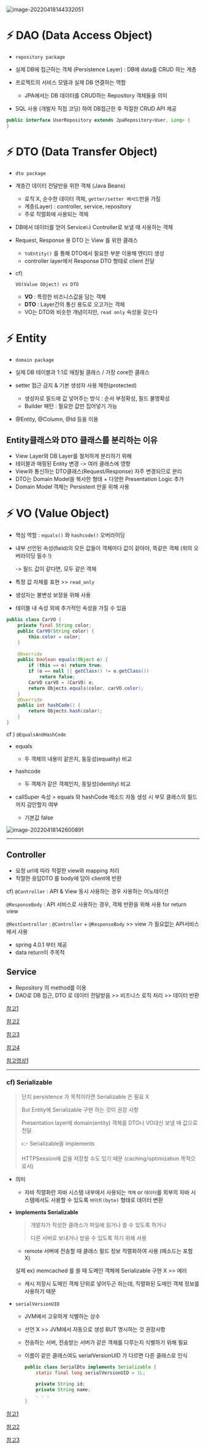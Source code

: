





![image-20220418144332051](images/WEEK03_이수진.assets/image-20220418144332051-16502606130754.png)





# ⚡ DAO (Data Access Object)

- `repository package`
- 실제 DB에 접근하는 객체 (Persistence Layer) : DB에 data를 CRUD 하는 계층
- 프로젝트의 서비스 모델과 실제 DB 연결하는 역할
  - JPA에서는 DB 데이터를 CRUD하는 Repository 객체들을 의미

- SQL 사용 (개발자 직접 코딩) 하여 DB접근한 후 적절한 CRUD API 제공

```java
public interface UserRepository extends JpaRepository<User, Long> {
}
```





# ⚡ DTO (Data Transfer Object)

- `dto package`

- 계층간 데이터 전달만을 위한 객체 (Java Beans)

  - 로직 X, 순수한 데이터 객체, `getter/setter 메서드`만을 가짐
  - 계층(Layer) : controller, service, repository
  - 주로 직렬화에 사용되는 객체

- DB에서 데이터를 얻어 Service나 Controller로 보낼 때 사용하는 객체

- Request, Response 용 DTO 는 View 를 위한 클래스

  - `toEntity()` 를 통해 DTO에서 필요한 부분 이용해 엔티티 생성
  - controller layer에서 Response DTO 형태로 client 전달

- cf) 

  ```
  VO(Value Object) vs DTO
  ```

  - **VO** : 특정한 비즈니스값을 담는 객체
  - **DTO** : Layer간의 통신 용도로 오고가는 객체
  - VO는 DTO와 비슷한 개념이지만, `read only` 속성을 갖는다





# ⚡ Entity

- `domain package`
- 실제 DB 테이블과 1:1로 매칭될 클래스 / 가장 core한 클래스
- setter 접근 금지 & 기본 생성자 사용 제한(protected)
  - 생성자로 필드에 값 넣어주는 방식 : 순서 부정확성, 필드 불명확성
  -  Builder 패턴 : 필요한 값만 집어넣기 가능

- @Entity, @Column, @Id 등을 이용







## Entity클래스와 DTO 클래스를 분리하는 이유

- View Layer와 DB Layer를 철저하게 분리하기 위해
- 테이블과 매핑된 Entity 변경 -> 여러 클래스에 영향
- View와 통신하는 DTO클래스(Request/Response) 자주 변경되므로 분리
- DTO는 Domain Model을 복사한 형태 + 다양한 Presentation Logic 추가
- Domain Model 객체는 Persistent 만을 위해 사용









# ⚡ VO (Value Object)

- 핵심 역할 : `equals()` 와 `hashcode()` 오버라이딩

- 내부 선언된 속성(field)의 모든 값들이 객체마다 값이 같아야, 똑같은 객체 (위의 오버라이딩 필수 !)

  -> 필드 값이 같다면, 모두 같은 객체

- 특정 값 자체를 표현 >> `read_only`

- 생성자는 불변성 보장을 위해 사용

- 테이블 내 속성 외에 추가적인 속성을 가질 수 있음

```java
public class CarVO { 
    private final String color; 
    public CarVO(String color) {
        this.color = color; 
    } 
    
    @Override 
    public boolean equals(Object o) {
        if (this == o) return true; 
        if (o == null || getClass() != o.getClass()) 
            return false; 
        CarVO carVO = (CarVO) o; 
        return Objects.equals(color, carVO.color); 
    } 
    @Override 
    public int hashCode() { 
        return Objects.hash(color); 
    } 
}
```





cf ) `@EqualsAndHashCode` 

- equals 
  - 두 객체의 내용이 같은지, 동등성(equality) 비교
- hashcode
  - 두 객체가 같은 객체인지, 동일성(identity) 비교

- callSuper 속성 > equals 와 hashCode 메소드 자동 생성 시 부모 클래스의 필드까지 감안할지 여부
  - 기본값 false





![image-20220418142600891](images/WEEK03_이수진.assets/image-20220418142600891-16502595633373-16502656253421.png)











---

## Controller

- 요청 url에 따라 적절한 view와 mapping 처리
- 적절한 응답DTO 를 body에 담아 client에 반환

cf) `@Controller` : API & View  동시 사용하는 경우 사용하는 어노테이션

`@ResponseBody` : API 서비스로 사용하는 경우, 객체 반환을 위해 사용 for return view

`@RestController` : `@Controller` + `@ResponseBody` >> view 가 필요없는 API서비스에서 사용

- spring 4.0.1 부터 제공
- data return이 주목적





## Service

- Repository 의 method를 이용
- DAO로 DB  접근, DTO 로 데이터 전달받음 >> 비즈니스 로직 처리 >> 데이터 반환













[참고1](https://jojoldu.tistory.com/134)

[참고2](https://maenco.tistory.com/entry/Java-DTO%EC%99%80-VO%EC%9D%98-%EC%B0%A8%EC%9D%B4)

[참고3](https://sas-study.tistory.com/404)

[참고4](https://n1tjrgns.tistory.com/164)

[참고영상1](https://www.youtube.com/watch?v=J_Dr6R0Ov8E)



---



### cf) Serializable

> 단지 persistence 가 목적이라면 Serializable 은 필요 X
>
> But Entity에 Serializable 구현 하는 것이 권장 사항
>
> Presentation layer에 domain(entity) 객체를 DTO나 VO대신 보낼 때 값으로 전달 
>
> 👉 Serializable을 implements
>
> HTTPSession에 값을 저장할 수도 있기 때문 (caching/optimization 목적으로서)

- 의미
  - 자바 직렬화란 자바 시스템 내부에서 사용되는 `객체` or `데이터`를 
    외부의 자바 시스템에서도 사용할 수 있도록 `바이트(byte)` 형태로 데이터 변환



- **implements Serializable**

  > 개발자가 작성한 클래스가 파일에 읽거나 쓸 수 있도록 하거나
  >
  > 다른 서버로 보내거나 받을 수 있도록 하기 위해 사용

  - remote 서버에 전송할 때 클래스 필드 정보 직렬화하여 사용 (메소드는 포함 X)

  실제 ex) memcached 를 쓸 때 도메인 객체에 Serializable 구현 X >> 에러 

  - 캐시 저장시 도메인 객체 단위로 넣어두곤 하는데, 직렬화된 도메인 객체 정보를 사용하기 때문



- `serialVersionUID`

  -  JVM에서 고유하게 식별하는 상수 

    - 선언 X >> JVM에서 자동으로 생성 BUT 명시하는 것 권장사항 

  - 전송하는 서버, 전송받는 서버가 같은 객체를 다루는지 식별하기 위해 필요

  - 이름이 같은 클래스여도 serialVersionUID 가 다르면 다른 클래스로 인식  

    ```java
    public class SerialDto implements Serializable {
        static final long serialVersionUID = 1L;
    	
        private String id;
        private String name;
        . . .
    }
    ```

    







[참고1](https://dev-cool.tistory.com/10)

[참고2](https://jongminlee0.github.io/2020/03/15/serializable/)

[참고3](https://velog.io/@sa1341/Java-%EC%A7%81%EB%A0%AC%ED%99%94%EB%A5%BC-%ED%95%98%EB%8A%94-%EC%9D%B4%EC%9C%A0%EA%B0%80-%EB%AC%B4%EC%97%87%EC%9D%BC%EA%B9%8C)